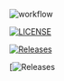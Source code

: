![workflow](https://github.com/dodsjm/sem/actions/workflows/main.yml/badge.svg)

[![LICENSE](https://img.shields.io/github/license/dodsjm/sem.svg?style=flat-square)](https://github.com/dodsjm/sem/blob/master/LICENSE)

[![Releases](https://img.shields.io/github/release/dodsjm/sem/all.svg?style=flat-square)](https://github.com/dodsjm/sem/releases)

[![Releases](https://img.shields.io/github/actions/workflow/status/dodsjm/sem/main.yml?branch=develop&style=flat-square)

